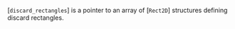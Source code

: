 [`discard_rectangles`] is a pointer to an array of [`Rect2D`]
structures defining discard rectangles.